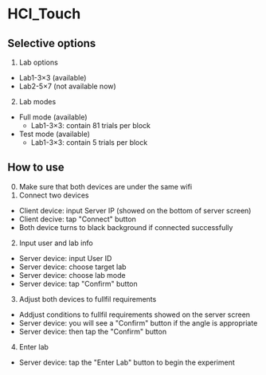 # HCI_Touch

## Selective options
1. Lab options
- Lab1-3×3 (available)
- Lab2-5×7 (not available now)
2. Lab modes
- Full mode (available)
  - Lab1-3×3: contain 81 trials per block
- Test mode (available)
  - Lab1-3×3: contain 5 trials per block

## How to use

0. Make sure that both devices are under the same wifi
1. Connect two devices
- Client device: input Server IP (showed on the bottom of server screen)
- Client decive: tap "Connect" button
- Both device turns to black background if connected successfully
2. Input user and lab info
- Server device: input User ID
- Server device: choose target lab
- Server device: choose lab mode
- Server device: tap "Confirm" button
3. Adjust both devices to fullfil requirements
- Addjust conditions to fullfil requirements showed on the server screen
- Server device: you will see a "Confirm" button if the angle is appropriate
- Server device: then tap the "Confirm" button
4. Enter lab
- Server device: tap the "Enter Lab" button to begin the experiment
